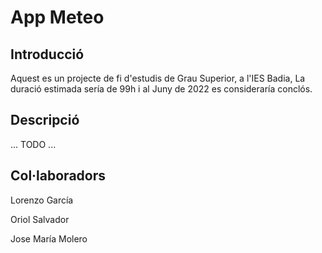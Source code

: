 # App Meteo

## Introducció
<p> Aquest es un projecte de fi d'estudis de Grau Superior, a l'IES Badia, La duració estimada sería de 99h i al Juny de 2022 es consideraría conclós. </p>

## Descripció
<p> ... TODO ... </p>

## Col·laboradors
<p> Lorenzo García </p>
<p> Oriol Salvador </p>
<p> Jose María Molero </p>